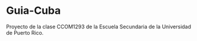 # Guia-Cuba
Proyecto de la clase CCOM1293 de la Escuela Secundaria de la Universidad de Puerto Rico.
